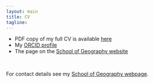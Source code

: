 ```yaml
---
layout: main
title: CV
tagline: 
---
```


  - PDF copy of my full CV is available [here](/cv.pdf)
  - My [ORCID profile](https://orcid.org/0000-0001-7798-6195)
  - The page on the [School of Geography website](https://environment.leeds.ac.uk/geography/staff/2520/dr-minh-kieu)

&nbsp;

For contact details see my [School of Geography webpage](https://environment.leeds.ac.uk/geography/staff/2520/dr-minh-kieu).
